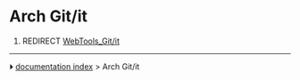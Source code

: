 # Arch Git/it
1.  REDIRECT [WebTools_Git/it](WebTools_Git/it.md)



---
⏵ [documentation index](../README.md) > Arch Git/it
